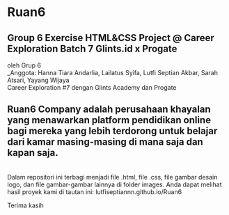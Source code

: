 # Ruan6
## Group 6 Exercise HTML&amp;CSS Project @ Career Exploration Batch 7 Glints.id x Progate
oleh Grup 6 <br>
_Anggota: Hanna Tiara Andarlia, Lailatus Syifa, Lutfi Septian Akbar, Sarah Atsari, Yayang Wijaya <br>
Career Exploration #7 dengan Glints Academy dan Progate

<h2><b>Ruan6 Company adalah perusahaan khayalan yang menawarkan platform pendidikan online bagi mereka yang lebih terdorong untuk belajar dari kamar masing-masing di mana saja dan kapan saja.</b></h2> <br>
Dalam repositori ini terbagi menjadi file .html, file .css, file gambar desain logo, dan file gambar-gambar lainnya di folder images. Anda dapat melihat hasil proyek kami di tautan ini: lutfiseptiannn.github.io/Ruan6

Terima kasih
